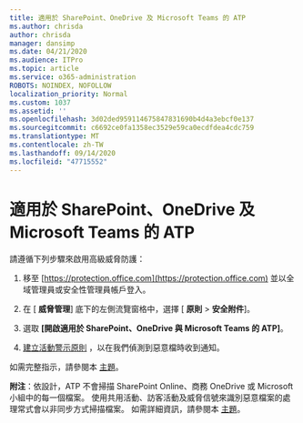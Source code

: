 ```yaml
---
title: 適用於 SharePoint、OneDrive 及 Microsoft Teams 的 ATP
ms.author: chrisda
author: chrisda
manager: dansimp
ms.date: 04/21/2020
ms.audience: ITPro
ms.topic: article
ms.service: o365-administration
ROBOTS: NOINDEX, NOFOLLOW
localization_priority: Normal
ms.custom: 1037
ms.assetid: ''
ms.openlocfilehash: 3d02ded959114675847831690b4d4a3ebcf0e137
ms.sourcegitcommit: c6692ce0fa1358ec3529e59ca0ecdfdea4cdc759
ms.translationtype: MT
ms.contentlocale: zh-TW
ms.lasthandoff: 09/14/2020
ms.locfileid: "47715552"
---
```

# <a name="atp-for-sharepoint-onedrive-and-microsoft-teams"></a>適用於 SharePoint、OneDrive 及 Microsoft Teams 的 ATP

請遵循下列步驟來啟用高級威脅防護：

1. 移至 [https://protection.office.com](https://protection.office.com) 並以全域管理員或安全性管理員帳戶登入。

2. 在 [ **威脅管理**] 底下的左側流覽窗格中，選擇 [ **原則** \> **安全附件**]。

3. 選取 **[開啟適用於 SharePoint、OneDrive 與 Microsoft Teams 的 ATP]**。

4. [建立活動警示原則](https://docs.microsoft.com/microsoft-365/compliance/create-activity-alerts) ，以在我們偵測到惡意檔時收到通知。

如需完整指示，請參閱本 [主題](https://docs.microsoft.com/microsoft-365/security/office-365-security/turn-on-atp-for-spo-odb-and-teams)。

**附注**：依設計，ATP 不會掃描 SharePoint Online、商務 OneDrive 或 Microsoft 小組中的每一個檔案。 使用共用活動、訪客活動及威脅信號來識別惡意檔案的處理常式會以非同步方式掃描檔案。 如需詳細資訊，請參閱本 [主題](https://docs.microsoft.com/microsoft-365/security/office-365-security/atp-for-spo-odb-and-teams)。
